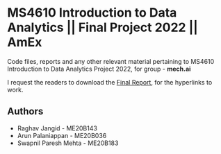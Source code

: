 # MS4610 Introduction to Data Analytics || Final Project 2022 || AmEx

Code files, reports and any other relevant material pertaining to MS4610 Introduction to Data Analytics Project 2022, for group - **mech.ai**  

I request the readers to download the [Final Report](https://github.com/Raghav-J402/Intro-to-Data-Analytics-Project/blob/main/MS4610_mech_ai.pdf), for the hyperlinks to work.

## Authors    
- Raghav Jangid - ME20B143
- Arun Palaniappan - ME20B036 
- Swapnil Paresh Mehta - ME20B183  

